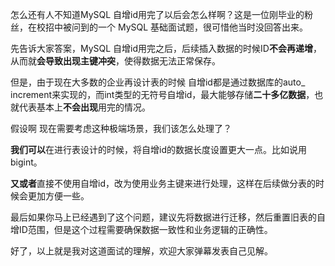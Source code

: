 怎么还有人不知道MySQL 自增id用完了以后会怎么样啊？这是一位刚毕业的粉丝，在校招中被问到的一个 MySQL 基础面试题，很可惜他当时没回答出来。

先告诉大家答案，MySQL 自增id用完之后，后续插入数据的时候ID**不会再递增**，从而就**会导致出现主键冲突**，使得数据无法正常保存。

但是，由于现在大多数的企业再设计表的时候 自增id都是通过数据库的auto_ increment来实现的，而int类型的无符号自增id，最大能够存储**二十多亿数据**，也就代表基本上**不会出现**用完的情况。

假设啊 现在需要考虑这种极端场景，我们该怎么处理了？

**我们可以**在进行表设计的时候，将自增id的数据长度设置更大一点。比如说用bigint。

**又或者**直接不使用自增id，改为使用业务主键来进行处理，这样在后续做分表的时候会更加方便一些。

最后如果你马上已经遇到了这个问题，建议先将数据进行迁移，然后重置旧表的自增ID范围，但是这个过程需要确保数据一致性和业务逻辑的正确性。

好了，以上就是我对这道面试的理解，欢迎大家弹幕发表自己见解。
